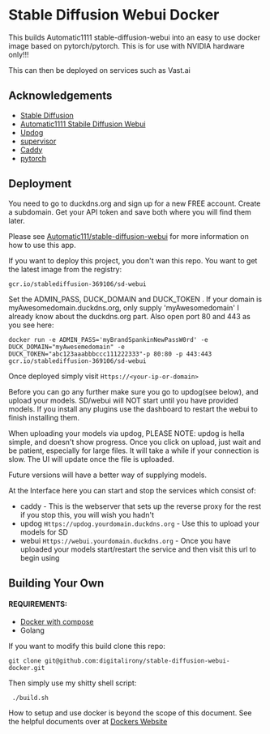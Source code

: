 
# Stable Diffusion Webui Docker
This builds Automatic1111 stable-diffusion-webui into an easy to use docker image based on pytorch/pytorch. This is for use with NVIDIA hardware only!!!

 This can then be deployed on services such as Vast.ai



## Acknowledgements
 
 - [Stable Diffusion](https://github.com/CompVis/stable-diffusion)
 - [Automatic1111 Stabile Diffusion Webui](https://github.com/AUTOMATIC1111/stable-diffusion-webui)
 - [Updog](https://github.com/sc0tfree/updog)
 - [supervisor](https://github.com/Supervisor/supervisor)
 - [Caddy](https://github.com/caddyserver/caddy)
 - [pytorch](https://github.com/pytorch/pytorch)

## Deployment

You need to go to duckdns.org and sign up for a new FREE account. Create a subdomain. Get your API token and save both where you will find them later.

Please see [Automatic111/stable-diffusion-webui](https://github.com/AUTOMATIC1111/stable-diffusion-webui) for more information on how to use this app.

If you want to deploy this project, you don't wan this repo. You want to get the latest image from the registry:

```gcr.io/stablediffusion-369106/sd-webui```


Set the ADMIN_PASS, DUCK_DOMAIN and DUCK_TOKEN . If your domain is myAwesomedomain.duckdns.org, only supply 'myAwesomedomain' I already know about the duckdns.org part.  Also open port 80 and 443 as you see here:

```docker run -e ADMIN_PASS='myBrandSpankinNewPassW0rd' -e DUCK_DOMAIN="myAwesemedomain" -e DUCK_TOKEN="abc123aaabbbccc111222333"-p 80:80 -p 443:443 gcr.io/stablediffusion-369106/sd-webui```


Once deployed simply visit ```Https://<your-ip-or-domain>```

Before you can go any further make sure you go to updog(see below), and upload your models. SD/webui will NOT start until you have provided models. If you install any plugins use the dashboard to restart the webui to finish installing them. 


When uploading your models via updog, PLEASE NOTE: updog is hella simple, and doesn't show progress. Once you click on upload, just wait and be patient, especially for large files. It will take a while if your connection is slow. The UI will update once the file is uploaded. 

Future versions will have a better way of supplying models. 

At the Interface here you can start and stop the services which consist of:
- caddy  - This is the webserver that sets up the reverse proxy for the rest if you stop this, you will wish you hadn't
- updog ```Https://updog.yourdomain.duckdns.org``` - Use this to upload your models for SD
- webui ```Https://webui.yourdomain.duckdns.org``` - Once you have uploaded your models start/restart the service and then visit this url to begin using


## Building Your Own
#### REQUIREMENTS:
- [Docker with compose](Https://docker.com)
- Golang


If you want to modify this build clone this repo:

```git clone git@github.com:digitalirony/stable-diffusion-webui-docker.git```

Then simply use my shitty shell script:

``` ./build.sh```

How to setup and use docker is beyond the scope of this document. See the helpful documents over at [Dockers Website](https://docker.com)
